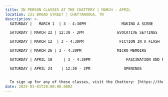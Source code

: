 ```yaml
---
title: IN PERSON CLASSES AT THE CHATTERY | MARCH - APRIL
location: 231 BROAD STREET | CHATTANOOGA, TN
description: >-
  SATURDAY |   MARCH 1  | 3 - 4:30PM                MAKING A SCENE

  SATURDAY | MARCH 22 | 12:30 - 2PM               EVOCATIVE SETTINGS 

  SATURDAY | MARCH 12  | 3 - 4:30PM                FICTION IN A FLASH

  SATURDAY | MARCH 26 | 3 - 4:30PM                MICRO MEMOIRS

  SATURDAY | APRIL 10     | 3 - 4:30PM                FASCINATION AND FICTION

  SATURDAY | APRIL 24    | 12:30 - 2PM               OPENINGS


  To sign up for any of these classes, visit the Chattery: [https://thechattery.org](https://thechattery.org/)
date: 2025-03-01T20:00:00.000Z
---
```

